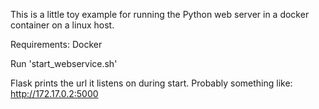 This is a little toy example for running the Python web server in a docker container on a linux host.

Requirements: Docker

Run 'start_webservice.sh'

Flask prints the url it listens on during start.
Probably something like: http://172.17.0.2:5000